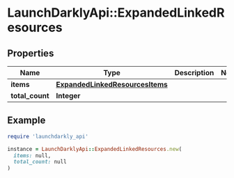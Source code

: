 # LaunchDarklyApi::ExpandedLinkedResources

## Properties

| Name | Type | Description | Notes |
| ---- | ---- | ----------- | ----- |
| **items** | [**ExpandedLinkedResourcesItems**](ExpandedLinkedResourcesItems.md) |  |  |
| **total_count** | **Integer** |  |  |

## Example

```ruby
require 'launchdarkly_api'

instance = LaunchDarklyApi::ExpandedLinkedResources.new(
  items: null,
  total_count: null
)
```

